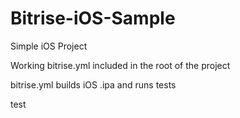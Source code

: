 # Bitrise-iOS-Sample

Simple iOS Project 

Working bitrise.yml included in the root of the project

bitrise.yml builds iOS .ipa and runs tests 

test
